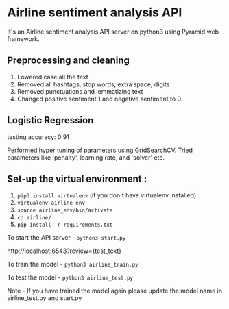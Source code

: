 # Airline sentiment analysis API
It's an Airline sentiment analysis API server on python3 using Pyramid web framework.

## Preprocessing and cleaning

1) Lowered case all the text
2) Removed all hashtags, stop words, extra space, digits
3) Removed punctuations and lemmatizing text
4) Changed positive sentiment 1 and negative sentiment to 0.

## Logistic Regression

testing accuracy: 0.91

Performed hyper tuning of parameters using GridSearchCV. Tried parameters like 'penalty', learning rate, and 'solver' etc. 

## Set-up the virtual environment :

1. `pip3 install virtualenv` (if you don't have virtualenv installed)
2. `virtualenv airline_env`
3. `source airline_env/bin/activate`
4. `cd airline/`
5. `pip install -r requirements.txt`

To start the API server -
`python3 start.py`

http://localhost:6543?review={test_text}

To train the model -
`python3 airline_train.py`

To test the model -
`python3 airline_test.py`

Note - If you have trained the model again please update the model name in airline_test.py and start.py
